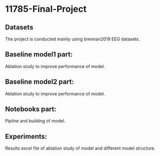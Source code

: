 # 11785-Final-Project

## Datasets

The project is conducted mainly using brennan2019 EEG datasets.

## Baseline model1 part:

Ablation study to improve performance of model.

## Baseline model2 part:

Ablation study to improve performance of model.

## Notebooks part:

Pipline and building of model.

## Experiments:

Results excel file of ablation study of model and different model structure.